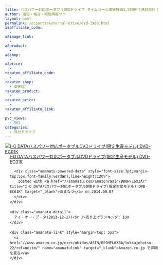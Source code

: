 ```yaml
---
title: バスパワー対応ポータブルDVDドライブ タイムセール激安特価1,980円！送料無料！
author: 激安・格安・特価情報ツウ
layout: post
permalink: /pcparts/external-drive/dvd-1980.html
a8affiliate_code:
  -
a8image_link:
  -
a8product:
  -
a8shop:
  -
a8price:
  -
rakuten_affiliate_code:
  -
rakuten_shop:
  - 楽天店
rakuten_product:
  -
rakuten_price:
  -
rakuten_affiliate_link:
  -
pvc_views:
  - 582
categories:
  - 外付ドライブ
---
```

<div class="amanatu-box" style="margin-bottom:0px;">
  <div class="amanatu-image" style="float:left;">
    <a href="//www.amazon.co.jp/exec/obidos/ASIN/B00HFL6X3A/tokkajohotsu-22/ref=nosim/" name="amanatulink" target="_blank"><img src="//i1.wp.com/ecx.images-amazon.com/images/I/41h00LdJUZL._SL160_.jpg?w=546" alt="I-O DATAバスパワー対応ポータブルDVDドライブ(限定生産モデル) DVD-EC01K" style="border: none;" data-recalc-dims="1" /></a>
  </div>

  <div class="amanatu-info" style="float:left;margin-left:15px;line-height:120%">
    <div class="amanatu-name" style="margin-bottom:10px;line-height:120%">
      <a href="//www.amazon.co.jp/exec/obidos/ASIN/B00HFL6X3A/tokkajohotsu-22/ref=nosim/" name="amanatulink" target="_blank">I-O DATAバスパワー対応ポータブルDVDドライブ(限定生産モデル) DVD-EC01K</a>

      <div class="amanatu-powered-date" style="font-size:7pt;margin-top:5px;font-family:verdana;line-height:120%">
        posted with <a href="//amanatu.com/amazon/asin/B00HFL6X3A/" title="I-O DATAバスパワー対応ポータブルDVDドライブ(限定生産モデル) DVD-EC01K" target="_blank">あまなつ</a> on 2014.09.07
      </div>
    </div>

    <div class="amanatu-detail">
      アイ・オー・データ(2013-12-27)<br />売り上げランキング: 100
    </div>

    <div class="amanatu-link" style="margin-top: 5px">
      <a href="//www.amazon.co.jp/exec/obidos/ASIN/B00HFL6X3A/tokkajohotsu-22/ref=nosim/" name="amanatulink" target="_blank">Amazon.co.jp で詳細を見る</a>
    </div>
  </div>

  <div class="amanatu-footer" style="clear: left">
  </div>
</div>